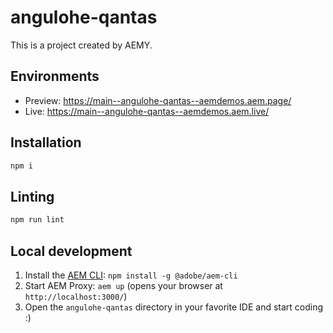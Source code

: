 # angulohe-qantas

This is a project created by AEMY.

## Environments

- Preview: https://main--angulohe-qantas--aemdemos.aem.page/
- Live: https://main--angulohe-qantas--aemdemos.aem.live/

## Installation

```sh
npm i
```

## Linting

```sh
npm run lint
```

## Local development

1. Install the [AEM CLI](https://github.com/adobe/helix-cli): `npm install -g @adobe/aem-cli`
1. Start AEM Proxy: `aem up` (opens your browser at `http://localhost:3000/`)
1. Open the `angulohe-qantas` directory in your favorite IDE and start coding :)